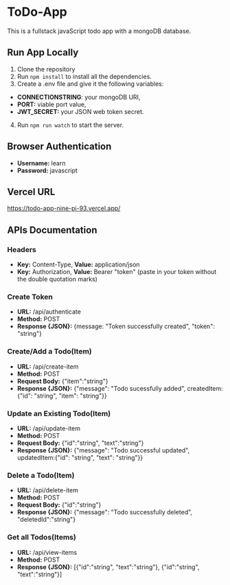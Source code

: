 # ToDo-App

This is a fullstack javaScript todo app with a mongoDB database.

## Run App Locally

1. Clone the repository
2. Run `npm install` to install all the dependencies.
3. Create a .env file and give it the following variables:

- **CONNECTIONSTRING**: your mongoDB URI,
- **PORT:** viable port value,
- **JWT_SECRET:** your JSON web token secret.

4. Run `npm run watch` to start the server.

## Browser Authentication

- **Username:** learn
- **Password:** javascript

## Vercel URL

https://todo-app-nine-pi-93.vercel.app/

## APIs Documentation

### Headers

- **Key:** Content-Type, **Value:** application/json
- **Key:** Authorization, **Value:** Bearer "token" (paste in your token without the double quotation marks)

### Create Token

- **URL:** /api/authenticate
- **Method:** POST
- **Response {JSON}:** {message: "Token successfully created", "token": "string"}


### Create/Add a Todo(Item)

- **URL:** /api/create-item
- **Method:** POST
- **Request Body:** {"item":"string"}
- **Response {JSON}:** {"message": "Todo sucessfully added", createdItem:{"id": "string", "item": "string"}}


### Update an Existing Todo(Item)

- **URL:** /api/update-item
- **Method:** POST
- **Request Body:** {"id":"string", "text":"string"}
- **Response {JSON}:** {"message": "Todo successful updated", updatedItem:{"id": "string", "text": "string"}}


### Delete a Todo(Item)

- **URL:** /api/delete-item
- **Method:** POST
- **Request Body:** {"id":"string"}
- **Response {JSON}:** {"message": "Todo successfully deleted", "deletedId":"string"}


### Get all Todos(Items)

- **URL:** /api/view-items
- **Method:** POST
- **Response {JSON}:** [{"id":"string", "text":"string"}, {"id":"string", "text":"string"}]
